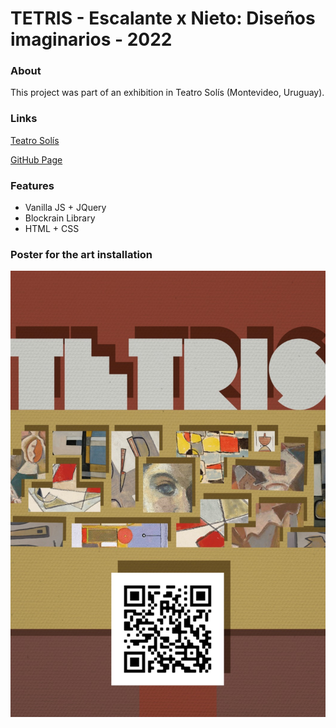 # TETRIS - Escalante x Nieto: Diseños imaginarios - 2022

### About

This project was part of an exhibition in Teatro Solís (Montevideo, Uruguay).

### Links
[Teatro Solís](https://www.teatrosolis.org.uy/PROGRAMACION/Exposicion-Escalante-por-Nieto-Disenos-imaginarios-uc1568)

[GitHub Page](https://jfis223.github.io/escalante_nieto_tetris/)


### Features

- Vanilla JS + JQuery
- Blockrain Library
- HTML + CSS

### Poster for the art installation

![Poster Front](poster/9d606358-8327-4a8d-acd4-4fd0aaa76c85.JPG)

